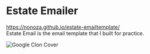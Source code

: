 <h1>Estate Emailer</h1>

https://nonoza.github.io/estate-emailtemplate/ <br>
Estate Email is the email template that I built for practice.


![Google Clon Cover](https://i.ibb.co/fdztSDD/email-template-2.png)
